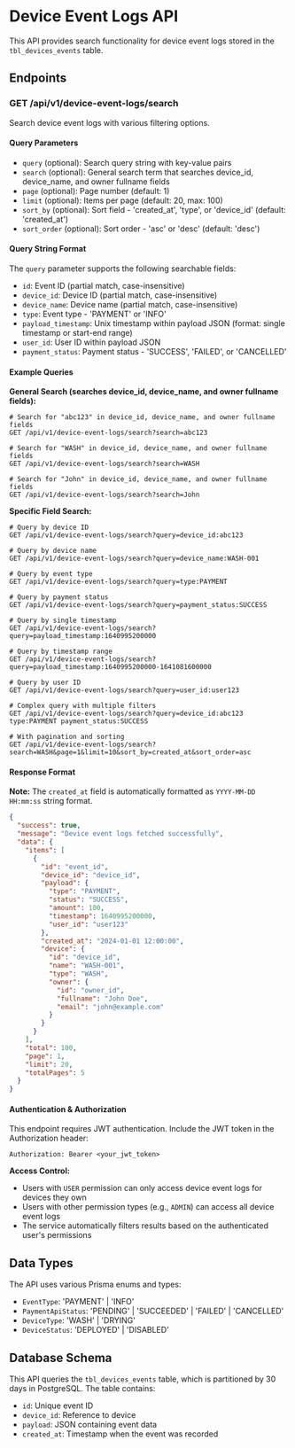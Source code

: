 # Device Event Logs API

This API provides search functionality for device event logs stored in the `tbl_devices_events` table.

## Endpoints

### GET /api/v1/device-event-logs/search

Search device event logs with various filtering options.

#### Query Parameters

- `query` (optional): Search query string with key-value pairs
- `search` (optional): General search term that searches device_id, device_name, and owner fullname fields
- `page` (optional): Page number (default: 1)
- `limit` (optional): Items per page (default: 20, max: 100)
- `sort_by` (optional): Sort field - 'created_at', 'type', or 'device_id' (default: 'created_at')
- `sort_order` (optional): Sort order - 'asc' or 'desc' (default: 'desc')

#### Query String Format

The `query` parameter supports the following searchable fields:

- `id`: Event ID (partial match, case-insensitive)
- `device_id`: Device ID (partial match, case-insensitive)
- `device_name`: Device name (partial match, case-insensitive)
- `type`: Event type - 'PAYMENT' or 'INFO'
- `payload_timestamp`: Unix timestamp within payload JSON (format: single timestamp or start-end range)
- `user_id`: User ID within payload JSON
- `payment_status`: Payment status - 'SUCCESS', 'FAILED', or 'CANCELLED'

#### Example Queries

**General Search (searches device_id, device_name, and owner fullname fields):**
```
# Search for "abc123" in device_id, device_name, and owner fullname fields
GET /api/v1/device-event-logs/search?search=abc123

# Search for "WASH" in device_id, device_name, and owner fullname fields
GET /api/v1/device-event-logs/search?search=WASH

# Search for "John" in device_id, device_name, and owner fullname fields
GET /api/v1/device-event-logs/search?search=John
```

**Specific Field Search:**
```
# Query by device ID
GET /api/v1/device-event-logs/search?query=device_id:abc123

# Query by device name
GET /api/v1/device-event-logs/search?query=device_name:WASH-001

# Query by event type
GET /api/v1/device-event-logs/search?query=type:PAYMENT

# Query by payment status
GET /api/v1/device-event-logs/search?query=payment_status:SUCCESS

# Query by single timestamp
GET /api/v1/device-event-logs/search?query=payload_timestamp:1640995200000

# Query by timestamp range
GET /api/v1/device-event-logs/search?query=payload_timestamp:1640995200000-1641081600000

# Query by user ID
GET /api/v1/device-event-logs/search?query=user_id:user123

# Complex query with multiple filters
GET /api/v1/device-event-logs/search?query=device_id:abc123 type:PAYMENT payment_status:SUCCESS

# With pagination and sorting
GET /api/v1/device-event-logs/search?search=WASH&page=1&limit=10&sort_by=created_at&sort_order=asc
```

#### Response Format

**Note:** The `created_at` field is automatically formatted as `YYYY-MM-DD HH:mm:ss` string format.

```json
{
  "success": true,
  "message": "Device event logs fetched successfully",
  "data": {
    "items": [
      {
        "id": "event_id",
        "device_id": "device_id",
        "payload": {
          "type": "PAYMENT",
          "status": "SUCCESS",
          "amount": 100,
          "timestamp": 1640995200000,
          "user_id": "user123"
        },
        "created_at": "2024-01-01 12:00:00",
        "device": {
          "id": "device_id",
          "name": "WASH-001",
          "type": "WASH",
          "owner": {
            "id": "owner_id",
            "fullname": "John Doe",
            "email": "john@example.com"
          }
        }
      }
    ],
    "total": 100,
    "page": 1,
    "limit": 20,
    "totalPages": 5
  }
}
```

#### Authentication & Authorization

This endpoint requires JWT authentication. Include the JWT token in the Authorization header:

```
Authorization: Bearer <your_jwt_token>
```

**Access Control:**
- Users with `USER` permission can only access device event logs for devices they own
- Users with other permission types (e.g., `ADMIN`) can access all device event logs
- The service automatically filters results based on the authenticated user's permissions

## Data Types

The API uses various Prisma enums and types:

- `EventType`: 'PAYMENT' | 'INFO'
- `PaymentApiStatus`: 'PENDING' | 'SUCCEEDED' | 'FAILED' | 'CANCELLED'
- `DeviceType`: 'WASH' | 'DRYING'
- `DeviceStatus`: 'DEPLOYED' | 'DISABLED'

## Database Schema

This API queries the `tbl_devices_events` table, which is partitioned by 30 days in PostgreSQL. The table contains:

- `id`: Unique event ID
- `device_id`: Reference to device
- `payload`: JSON containing event data
- `created_at`: Timestamp when the event was recorded
